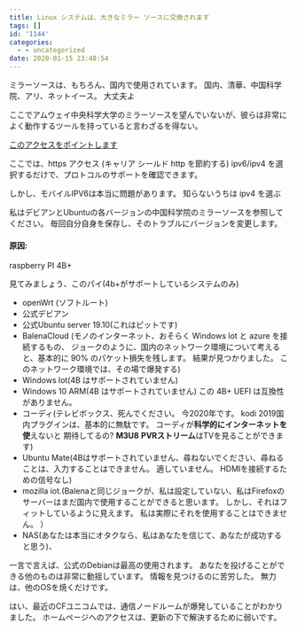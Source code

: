 ```yaml
---
title: Linux システムは、大きなミラー ソースに交換されます
tags: []
id: '1144'
categories:
  - - uncategorized
date: 2020-01-15 23:48:54
---
```


ミラーソースは、もちろん、国内で使用されています。 国内、清華、中国科学院、アリ、ネットイース。 大丈夫よ

ここでアムウェイ中央科学大学のミラーソースを望んでいないが、彼らは非常によく動作するツールを持っていると言わざるを得ない。

[このアクセスをポイントします](https://mirrors.ustc.edu.cn/repogen/)

ここでは、https アクセス (キャリア シールド http を節約する) ipv6/ipv4 を選択するだけで、プロトコルのサポートを確認できます。

しかし、モバイルIPV6は本当に問題があります。 知らないうちは ipv4 を選ぶ

私はデビアンとUbuntuの各バージョンの中国科学院のミラーソースを参照してください。 毎回自分自身を保存し、そのトラブルにバージョンを変更します。

#### 原因:

raspberry PI 4B+

見てみましょう、このパイ(4b+がサポートしているシステムのみ)

*   openWrt (ソフトルート)
*   公式デビアン
*   公式Ubuntu server 19.10(これはピットです)
*   BalenaCloud (モノのインターネット、おそらく Windows lot と azure を接続するもの、 ジョークのように、国内のネットワーク環境について考えると、基本的に 90% のパケット損失を残します。 結果が見つかりました。 このネットワーク環境では、その場で爆発する)
*   Windows lot(4B はサポートされていません)
*   Windows 10 ARM(4B はサポートされていません) この 4B+ UEFI は互換性がありません。
*   コーディ(テレビボックス、死んでください。 今2020年です。 kodi 2019国内プラグインは、基本的に無駄です。 コーディが**科学的にインターネットを使**えないと 期待してるの? **M3U8** **PVRストリーム**はTVを見ることができます)
*   Ubuntu Mate(4Bはサポートされていません、尋ねないでください、尋ねることは、入力することはできません。 適していません。 HDMIを接続するための信号なし)
*   mozilla iot.(Balenaと同じジョークが、私は設定していない、私はFirefoxのサーバーはまだ国内で使用することができると思います。 しかし、それはフィットしているように見えます。 私は実際にそれを使用することはできません。 ）
*   NAS(あなたは本当にオタクなら、私はあなたを信じて、あなたが成功すると思う)、

一言で言えば、公式のDebianは最高の使用されます。 あなたを投げることができる他のものは非常に動揺しています。 情報を見つけるのに苦労した。 無力は、他のOSを焼くだけです。

はい、最近のCFユニコムでは、通信ノードルームが爆発していることがわかりました。 ホームページへのアクセスは、更新の下で解決するために弱いです。